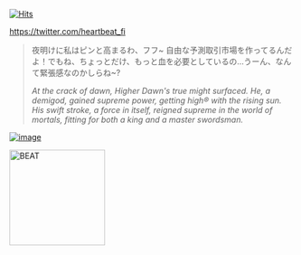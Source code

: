 [![Hits](https://hits.seeyoufarm.com/api/count/incr/badge.svg?url=https%3A%2F%2Fgithub.com%2Fhigherdawn%2Fhigherdawn&count_bg=%23000000&title_bg=%23000000&icon=ghostery.svg&icon_color=%23E7E7E7&title=HITS&edge_flat=true)](https://hits.seeyoufarm.com)

https://twitter.com/heartbeat_fi

> 夜明けに私はピンと高まるわ、フフ~ 自由な予測取引市場を作ってるんだよ！でもね、ちょっとだけ、もっと血を必要としているの...うーん、なんて緊張感なのかしらね~? 
>
>*At the crack of dawn, Higher Dawn's true might surfaced. He, a demigod, gained supreme power, getting high® with the rising sun. His swift stroke, a force in itself, reigned supreme in the world of mortals, fitting for both a king and a master swordsman.*

<a href="https://github.com/heartbeat-exchange">
  
![image](https://github.com/higherdawn/higherdawn/assets/137513898/ee5ff44a-8c17-4346-811f-0580f8a19d09)

</a>

<a href="https://github.com/heartbeat-exchange"><img src="https://github.com/higherdawn/higherdawn/assets/137513898/927785dc-dfe7-4b13-85b1-51c5e152b4cb" alt="BEAT" width="169" /></a>

